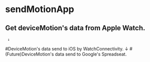 # sendMotionApp

## Get deviceMotion's data from Apple Watch.
     ↓
#DeviceMotion's data send to iOS by WatchConnectivity.
        ↓
#(Future)DeviceMotion's data send to Google's Spreadseat.
